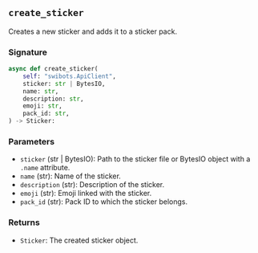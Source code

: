 ## `create_sticker`
Creates a new sticker and adds it to a sticker pack.

### Signature

```python
async def create_sticker(
    self: "swibots.ApiClient",
    sticker: str | BytesIO,
    name: str,
    description: str,
    emoji: str,
    pack_id: str,
) -> Sticker:
```

### Parameters

- `sticker` (str | BytesIO): Path to the sticker file or BytesIO object with a `.name` attribute.
- `name` (str): Name of the sticker.
- `description` (str): Description of the sticker.
- `emoji` (str): Emoji linked with the sticker.
- `pack_id` (str): Pack ID to which the sticker belongs.

### Returns

- `Sticker`: The created sticker object.